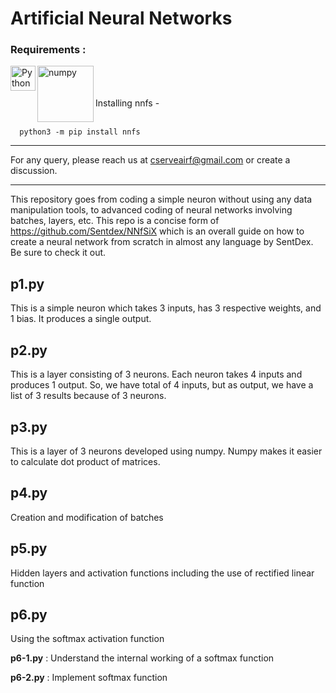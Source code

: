 # Artificial Neural Networks

### Requirements :
<img align="left" alt="Python" width="40px" src="https://img.icons8.com/color/72/python.png">
<img align="left" alt="numpy" width="90px" src="https://upload.wikimedia.org/wikipedia/commons/thumb/3/31/NumPy_logo_2020.svg/640px-NumPy_logo_2020.svg.png">
<br>
<br>
<br>
Installing nnfs -<br>
<br>  
    
      python3 -m pip install nnfs
      
***
For any query, please reach us at cserveairf@gmail.com or create a discussion.

***
This repository goes from coding a simple neuron without using any data manipulation tools, to advanced coding of neural networks involving batches, layers, etc. This repo is a concise form of https://github.com/Sentdex/NNfSiX which is an overall guide on how to create a neural network from scratch in almost any language by SentDex. Be sure to check it out.

## p1.py
This is a simple neuron which takes 3 inputs, has 3 respective weights, and 1 bias. It produces a single output.

## p2.py
This is a layer consisting of 3 neurons. Each neuron takes 4 inputs and produces 1 output. So, we have total of 4 inputs, but as output, we have a list of 3 results because of 3 neurons.

## p3.py
This is a layer of 3 neurons developed using numpy. Numpy makes it easier to calculate dot product of matrices.

## p4.py
Creation and modification of batches

## p5.py
Hidden layers and activation functions including the use of rectified linear function

## p6.py
Using the softmax activation function 

**p6-1.py** : Understand the internal working of a softmax function 

**p6-2.py** : Implement softmax function
